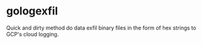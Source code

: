 # gologexfil
Quick and dirty method do data exfil binary files in the form of hex strings to GCP's cloud logging. 
